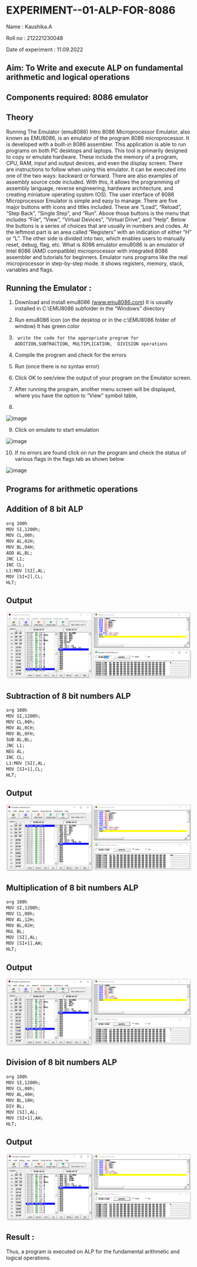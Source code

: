 # EXPERIMENT--01-ALP-FOR-8086
Name : Kaushika.A

Roll no : 212221230048

Date of experiment : 11.09.2022

## Aim: To Write and execute ALP on fundamental arithmetic and logical operations
## Components required: 8086  emulator 
## Theory 
Running The Emulator (emu8086) Intro 8086 Microprocessor Emulator, also known as EMU8086, is an emulator of the program 8086 microprocessor. It is developed with a built-in 8086 assembler. This application is able to run programs on both PC desktops and laptops. This tool is primarily designed to copy or emulate hardware. These include the memory of a program, CPU, RAM, input and output devices, and even the display screen. There are instructions to follow when using this emulator. It can be executed into one of the two ways: backward or forward. There are also examples of assembly source code included. With this, it allows the programming of assembly language, reverse engineering, hardware architecture, and creating miniature operating system (OS). The user interface of 8086 Microprocessor Emulator is simple and easy to manage. There are five major buttons with icons and titles included. These are “Load”, “Reload”, “Step Back”, “Single Step”, and “Run”. Above those buttons is the menu that includes “File”, “View”, “Virtual Devices”, “Virtual Drive”, and “Help”. Below the buttons is a series of choices that are usually in numbers and codes. At the leftmost part is an area called “Registers” with an indication of either “H” or “L”. The other side is divided into two, which enables users to manually reset, debug, flag, etc. What is 8086 emulator emu8086 is an emulator of Intel 8086 (AMD compatible) microprocessor with integrated 8086 assembler and tutorials for beginners. Emulator runs programs like the real microprocessor in step-by-step mode. it shows registers, memory, stack, variables and flags.


 ## Running the Emulator :
1.	Download and install emu8086 (www.emu8086.com) It is usually installed in C:\EMU8086 subfolder in the “Windows” directory
2.	  Run  emu8086 icon (on the desktop or in the c:\EMU8086 folder of window) It has green color 
 
 
3.		write the code for the appropriate program for ADDITION,SUBTRACTION, MULTIPLICATION,  DIVISION operations 

4.	 Compile the program and check for the errors 
5.	Run (once there is no syntax error) 

6.	Click OK to see/view the output of your program on the Emulator screen. 


7.	After running the program, another menu screen will be displayed, where you have the option to “View” symbol table,
8.	 


![image](https://user-images.githubusercontent.com/36288975/189273263-d65baae9-4b8f-4723-afb3-c0ffa4052b04.png)











9.	Click on emulate to start emulation 








![image](https://user-images.githubusercontent.com/36288975/189273273-9bb36ec1-e2e8-4892-8d35-37707332bfdc.png)








10.	If no errors are found click on run the program and check the status of various flags in the flags tab as shown below 






![image](https://user-images.githubusercontent.com/36288975/189273277-113a2a33-4a40-4ff8-95a5-ecd3a1f504fe.png)







## Programs for arithmetic  operations

## Addition  of 8 bit ALP 
```
org 100h  
MOV SI,1200h;
MOV CL,00h;
MOV AL,02H;
MOV BL,04H;
ADD AL,BL;
JNC L1;
INC CL;
L1:MOV [SI],AL;
MOV [SI+2],CL;
HLT;
```
## Output  
![](img1.PNG)
## Subtraction   of 8 bit numbers  ALP 
```
org 100h
MOV SI,1200h;
MOV CL,00h;
MOV AL,0CH;
MOV BL,0FH;
SUB AL,BL;
JNC L1;
NEG AL;
INC CL;
L1:MOV [SI],AL;
MOV [SI+1],CL;
HLT;
```
 
## Output
![](img2.PNG)  
## Multiplication of 8 bit numbers  ALP 
```
org 100h  
MOV SI,1200h;
MOV CL,00h;
MOV AL,12H;
MOV BL,02H;
MUL BL;
MOV [SI],AL;
MOV [SI+1],AH;
HLT;
```
 ## Output  
![](img3.PNG)

## Division of 8 bit numbers  ALP
```
org 100h  
MOV SI,1200h;
MOV CL,00h;
MOV AL,40H;
MOV BL,10H;
DIV BL;
MOV [SI],AL;
MOV [SI+1],AH;
HLT;
```
## Output  
![](img4.PNG)

## Result :
Thus, a program is executed on ALP for the fundamental arithmetic and logical operations.








